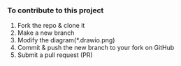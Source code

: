 ### To contribute to this project
1. Fork the repo & clone it
2. Make a new branch
3. Modify the diagram(*.drawio.png)
4. Commit & push the new branch to your fork on GitHub
5. Submit a pull request (PR)